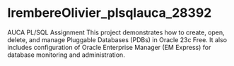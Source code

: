 # IrembereOlivier_plsqlauca_28392
AUCA PL/SQL Assignment This project demonstrates how to create, open, delete, and manage Pluggable Databases (PDBs) in Oracle 23c Free. It also includes configuration of Oracle Enterprise Manager (EM Express) for database monitoring and administration.
